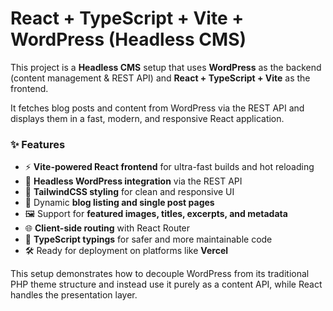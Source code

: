 # React + TypeScript + Vite + WordPress (Headless CMS)

This project is a **Headless CMS** setup that uses **WordPress** as the backend (content management & REST API) and **React + TypeScript + Vite** as the frontend.

It fetches blog posts and content from WordPress via the REST API and displays them in a fast, modern, and responsive React application.

### ✨ Features

- ⚡ **Vite-powered React frontend** for ultra-fast builds and hot reloading
- 🔗 **Headless WordPress integration** via the REST API
- 🎨 **TailwindCSS styling** for clean and responsive UI
- 📄 Dynamic **blog listing and single post pages**
- 🖼️ Support for **featured images, titles, excerpts, and metadata**
- 🌐 **Client-side routing** with React Router
- 📝 **TypeScript typings** for safer and more maintainable code
- 🛠️ Ready for deployment on platforms like **Vercel**

This setup demonstrates how to decouple WordPress from its traditional PHP theme structure and instead use it purely as a content API, while React handles the presentation layer.
